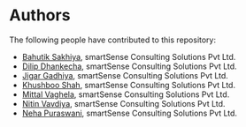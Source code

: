 # Authors

The following people have contributed to this repository:

* [Bahutik Sakhiya](https://github.com/bhautik-sakhiya), smartSense Consulting Solutions Pvt Ltd.
* [Dilip Dhankecha](https://github.com/dilipdhankecha2530), smartSense Consulting Solutions Pvt Ltd.
* [Jigar Gadhiya](https://github.com/smartjigar), smartSense Consulting Solutions Pvt Ltd.
* [Khushboo Shah](https://github.com/khushbooshah7), smartSense Consulting Solutions Pvt Ltd.
* [Mittal Vaghela](https://github.com/mittalVaghela), smartSense Consulting Solutions Pvt Ltd.
* [Nitin Vavdiya](https://github.com/nitin-vavdiya), smartSense Consulting Solutions Pvt Ltd.
* [Neha Puraswani](https://github.com/neha-puraswani), smartSense Consulting Solutions Pvt Ltd.
